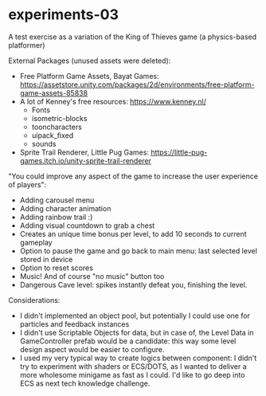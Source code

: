 # experiments-03
A test exercise as a variation of the King of Thieves game (a physics-based platformer)

External Packages (unused assets were deleted):
* Free Platform Game Assets, Bayat Games: https://assetstore.unity.com/packages/2d/environments/free-platform-game-assets-85838
* A lot of Kenney's free resources: https://www.kenney.nl/
	* Fonts
	* isometric-blocks
	* tooncharacters
	* uipack_fixed
	* sounds
* Sprite Trail Renderer, Little Pug Games: https://little-pug-games.itch.io/unity-sprite-trail-renderer

"You could improve any aspect of the game to increase the user experience of players":
* Adding carousel menu
* Adding character animation
* Adding rainbow trail :)
* Adding visual countdown to grab a chest
* Creates an unique time bonus per level, to add 10 seconds to current gameplay
* Option to pause the game and go back to main menu: last selected level stored in device
* Option to reset scores
* Music! And of course "no music" button too
* Dangerous Cave level: spikes instantly defeat you, finishing the level.

Considerations:
* I didn't implemented an object pool, but potentially I could use one for particles and feedback instances
* I didn't use Scriptable Objects for data, but in case of, the Level Data in GameController prefab would be a candidate: this way some level design aspect would be easier to configure.
* I used my very typical way to create logics between component: I didn't try to experiment with shaders or ECS/DOTS, as I wanted to deliver a more wholesome minigame as fast as I could. I'd like to go deep into ECS as next tech knowledge challenge.
